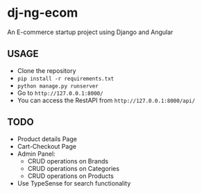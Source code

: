 # dj-ng-ecom

An E-commerce startup project using Django and Angular

## USAGE

- Clone the repository
- `pip install -r requirements.txt`
- `python manage.py runserver`
- Go to `http://127.0.0.1:8000/`
- You can access the RestAPI from `http://127.0.0.1:8000/api/`

## TODO

- Product details Page
- Cart-Checkout Page
- Admin Panel:
  - CRUD operations on Brands
  - CRUD operations on Categories
  - CRUD operations on Products
- Use TypeSense for search functionality
